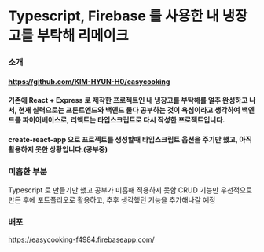 # Typescript, Firebase 를 사용한 내 냉장고를 부탁해 리메이크

### 소개
#### https://github.com/KIM-HYUN-H0/easycooking
#### 기존에 React + Express 로 제작한 프로젝트인 내 냉장고를 부탁해를 얼추 완성하고 나서, 현재 실력으로는 프론트엔드와 백엔드 둘다 공부하는 것이 욕심이라고 생각하여 백엔드를 파이어베이스로, 리액트는 타입스크립트로 다시 작성한 프로젝트입니다.
#### create-react-app 으로 프로젝트를 생성할때 타입스크립트 옵션을 주기만 했고, 아직 활용하지 못한 상황입니다.(공부중)


### 미흡한 부분
Typescript 로 만들기만 했고 공부가 미흡해 적용하지 못함
CRUD 기능만 우선적으로 만든 후에 포트폴리오로 활용하고, 추후 생각했던 기능을 추가해나갈 예정
### 배포 
https://easycooking-f4984.firebaseapp.com/
